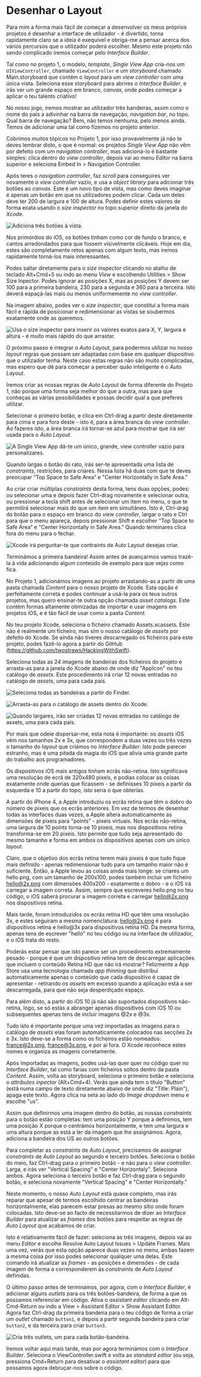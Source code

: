 # Desenhar o Layout

<!-- YOUTUBE: qHPqGWzs17E -->

Para mim a forma mais fácil de começar a desenvolver os meus próprios projetos é desenhar a interface de utilizador - é divertido, torna rapidamente claro se a ideia é exequível e obriga-me a pensar acerca dos vários percursos que o utilizador poderá escolher. Mesmo este projeto não sendo complicado iremos começar pelo *Interface Builder*.

Tal como no projeto 1, o modelo, *template*, *Single View App* cria-nos um `UIViewController`, chamado `ViewController` e um *storyboard* chamado Main.storyboard que contém o *layout* para um *view controller* com uma única vista. Seleciona esse storyboard para abrires o *Interface Builder*, e irás ver um grande espaço em branco, *canvas*, onde podes começar a aplicar o teu talento criativo!

No nosso jogo, iremos mostrar ao utilizador três bandeiras, assim como o nome do país a adivinhar na barra de navegação, *navigation bar*, no topo. Qual barra de navegação? Bem, não temos nenhuma, pelo menos ainda. Temos de adicionar uma tal como fizemos no projeto anterior.

Cobrimos *muitos* tópicos no Projeto 1, por isso provavelmente já não te deves lembrar disto, o que é normal: os projetos *Single View App* não vêm por defeito com um *navigation controller*, mas adicioná-lo é bastante simples: clica dentro do *view controller*, depois vai ao menu *Editor* na barra superior e seleciona Embed In > Navigation Controller.

Após teres o *navigation controller*, faz *scroll* para conseguires ver novamente o *view controller* vazio, e usa a *object library* para adicionar três botões ao *canvas*. Este é um novo tipo de vista, mas como deves imaginar é apenas um botão em que os utilizadores podem clicar. Cada um deles deve ter 200 de largura e 100 de altura. Podes definir estes valores de forma exata usando o *size inspector* no topo superior direito da janela do *Xcode*.

![Adiciona três botões à vista.](2-4.png)

Nos primórdios do iOS, os botões tinham como cor de fundo o branco, e cantos arredondados para que fossem visivelmente clicáveis. Hoje em dia, estes são completamente retos apenas com algum texto, mas iremos rapidamente torná-los mais interessantes.

Podes saltar diretamente para o *size inspector*  clicando no atalho de teclado Alt+Cmd+5 ou indo ao menu *View* e escolhendo Utilities > Show Size Inpector. Podes ignorar as posições X, mas as posições Y devem ser 100 para a primeira bandeira, 230 para a segunda e 360 para a terceira. Isto deverá espaçá-las mais ou menos uniformemente no *view controller*.

Na imagem abaixo, podes ver o *size inspector*, que constitui a forma mais fácil e rápida de posicionar e redimensionar as vistas se soubermos exatamente onde as queremos.

![Usa o *size inspector* para inserir os valores exatos para X, Y, largura e altura - é muito mais rápido do que arrastar.](2-1.png)

O próximo passo é integrar o *Auto Layout*, para podermos utilizar no nosso *layout* regras que possam ser adaptadas com base em qualquer dispositivo que o utilizador tenha. Neste caso estas regras não são muito complicadas, mas espero que dê para começar a perceber quão inteligente é o *Auto Layout*.

Iremos criar as nossas regras de *Auto Layout* de forma diferente do Projeto 1, não porque uma forma seja melhor do que a outra, mas para que conheças as várias possibilidades e possas decidir qual a que preferes utilizar.

Selecionar o primeiro botão, e clica em Ctrl-drag a partir deste diretamente para cima e para fora deste - isto é, para a área branca do *view controller*. Ao fazeres isto, a área branca irá tornar-se azul para mostrar que irá ser usada para o *Auto Layout*.

![A *Single View App* dá-te um único, grande, *view controller* vazio para personalizares.](2-5.png)

Quando largas o botão do rato, irás ser-te apresentada uma lista de *constraints*, restrições, para criares. Nessa lista há duas com que te deves preocupar “Top Space to Safe Area“ e "Center Horizontally in Safe Area.”

Ao criar criar múltiplas *constraints* desta forma, tens duas opções, podes: ou selecionar uma e depois fazer Ctrl-drag novamente e selecionar outra, ou pressionar a tecla shift antes de selecionar um item no menu, o que te permitirá selecionar mais do que um item em simultâneo. Isto é, Ctrl-drag do botão para o espaço em branco do *view controller*, largar o rato e Ctrl para que o menu apareça, depois pressionar Shift e escolher “Top Space to Safe Area“ e "Center Horizontally in Safe Area.” Quando terminares clica fora do menu para o fechar.

![Xcode irá perguntar-te que *contraints* de *Auto Layout* desejas criar.](2-6.png)

Terminámos a primeira bandeira! Assim antes de avançarmos vamos trazê-la à vida adicionando algum conteúdo de exemplo para que vejas como fica.

No Projeto 1, adicionámos imagens ao projeto arrastando-as a partir de uma pasta chamada *Content* para o nosso projeto de Xcode. Esta opção é perfeitamente correta e podes continuar a usá-la para os teus outros projetos, mas quero ensinar-te outra opção chamada *asset catalogs*. Este contém formas altamente otimizadas de importar e usar imagens em projetos iOS, e é tão fácil de usar como a pasta *Content*. 

No teu projeto Xcode, seleciona o ficheiro chamado Assets.xcassets. Este não é realmente um ficheiro, mas sim o nosso catálogo de *assets* por defeito do Xcode. Se ainda não tiveres descarregado os ficheiros para este projeto, podes fazê-lo agora a partir do GitHub (<https://github.com/twostraws/HackingWithSwift>).

Seleciona todas as 24 imagens de bandeiras dos ficheiros do projeto e arrasta-as para a janela do Xcode abaixo de onde diz "AppIcon" no teu catálogo de *assets*. Este procedimento irá criar 12 novas entradas no catálogo de *assets*, uma para cada país.

![Seleciona todas as bandeiras a partir do Finder.](2-7.png)

![Arrasta-as para o catálogo de assets dentro do Xcode.](2-8.png)

![Quando largares, irão ser criadas 12 novas entradas no catálogo de assets, uma para cada país.](2-9.png)

Por mais que odeie dispersar-me, esta nota é importante: os *assets* iOS vêm nos tamanhos 2x e 3x, que correspondem a duas vezes ou três vezes o tamanho do *layout* que criámos no *Interface Builder*. Isto pode parecer estranho, mas é uma pitada da magia do iOS que alivia uma grande parte do trabalho aos programadores.

Os dispositivos iOS mais antigos tinham ecrãs não-retina. Isto significava uma resolução de ecrã de 320x480 pixeis, e podias colocar as coisas exatamente onde querias que ficassem - se definisses 10 pixeis a partir da esquerda e 10 a partir do topo, isto seria o que obterias.

A partir do iPhone 4, a Apple introduziu os ecrãs retina que têm o dobro do número de pixeis que os ecrãs anteriores. Em vez de termos de desenhar todas as interfaces duas vezes, a Apple altera automaticamente as dimensões de pixeis para "points" - pixeis virtuais. Nos ecrãs não-retina, uma largura de 10 *points* torna-se 10 pixeis, mas nos dispositivos retina transforma-se em 20 pixeis. Isto permite que tudo seja apresentado do mesmo tamanho e forma em ambos os dispositivos apenas com um único *layout*.

Claro, que o objetivo dos ecrãs retina terem mais pixeis é que tudo fique mais definido - apenas redimensionar tudo para um tamanho maior não é suficiente. Então, a Apple levou as coisas ainda mais longe: se criares um hello.png, com um tamanho de 200x100, podes também incluir um ficheiro hello@2x.png com dimensões 400x200 - exatamente o dobro - e o iOS irá carregar a imagem correta. Assim, sempre que escreveres hello.png no teu código, o iOS saberá procurar a imagem correta e carregar hello@2x.png nos dispositivos retina.

Mais tarde, foram introduzidos os ecrãs retina HD que têm uma resolução 3x, e estes seguiram a mesma nomenclatura: hello@2x.png é para dispositivos retina e hello@3x para dispositivos retina HD. Da mesma forma, apenas tens de escrever "hello" no teu código ou na interface de utilizador, e o iOS trata do resto.

Poderás estar pensar que isto parece ser um procedimento extremamente pesado - porque é que um dispositivo retina tem de descarregar aplicações que incluem o conteúdo Retina HD que não irá mostrar? Felizmente a App Store usa uma tecnologia chamada *app thinning* que distribui automaticamente apenas o conteúdo que cada dispositivo é capaz de apresentar - retirando os *assets* em excesso quando a aplicação está a ser descarregada, para que não seja desperdiçado espaço.

Para além disto, a partir do iOS 10 já não são suportados dispositivos não-retina, logo, se só estás a abranger apenas dispositivos com iOS 10 ou subsequentes apenas tens de incluir imagens @2x e @3x.

Tudo isto é importante porque uma vez importadas as imagens para o catálogo de *assets* elas foram automaticamente colocados nas secções 2x e 3x. Isto deve-se a forma como os ficheiros estão nomeados: france@2x.png, france@3x.png, e por aí fora. O Xcode reconhece estes nomes e organiza as imagens corretamente.

Após importadas as imagens, podes usá-las quer quer no código quer no *Interface Builder*, tal como farias com ficheiros soltos dentro da pasta *Content*. Assim, volta ao storyboard, seleciona o primeiro botão e seleciona o *attributes inpector* (Alt+Cmd+4). Verás que ainda tem o título "Button" (está numa campo de texto diretamente abaixo de onde diz "Title: Plain"), apaga este texto. Agora clica na seta ao lado do *Image dropdown* menu e escolhe "us".

Assim que definirmos uma imagem dentro do botão, as nossas *constraints* para o botão estão completas: tem uma posição Y porque a definimos, tem uma posição X porque o centrámos horizontalmente, e tem uma largura e uma altura porque as está a ler da imagem que lhe assignámos. Agora, adiciona a bandeira dos US ao outros botões.

Para completar as *constraints* de *Auto Layout*, precisamos de assignar *constraints* de *Auto Layout* ao segundo e terceiro botões. Seleciona o botão do meio, faz Ctrl-drag para o primeiro botão - e não para o *view controller*. Larga, e irás ver "Vertical Spacing" e "Center Horizontaly". Seleciona ambos. Agora seleciona o terceiro botão e faz Ctrl-drag para o segundo botão, e seleciona novamente "Vertical Spacing" e "Center Horizontally."

Neste momento, o nosso *Auto Layout* está quase completo, mas irás reparar que apesar de termos escolhido centrar as bandeiras horizontalmente, elas parecem estar presas ao mesmo sítio onde foram colocadas. Isto deve-se ao facto de necessitarmos de dizer ao *Interface Builder* para atualizar as *frames* dos botões para respeitar as regras de *Auto Layout* que acabámos de criar.

Isto é relativamente fácil de fazer: seleciona as três imagens, depois vai ao menu *Editor* e escolhe Resolve Auto Layout Issues > Update Frames. Mais uma vez, verás que esta opção aparece duas vezes no menu, ambas fazem a mesma coisa por isso podes selecionar qualquer uma delas. Este comando irá atualizar as *frames* - as posições e dimensões - de cada imagem de forma a corresponderem às *constraints* de *Auto Layout* definidas.

O último passo antes de terminamos, por agora, com o *Interface Builder*, é adicionar alguns *outlets* para os três botões-bandeira, de forma a que os possamos referenciar em código. Ativa o *assistant editor* clicando em Alt-Cmd-Return ou indo a View > Assistant Editor > Show Assistant Editor. Agora faz Ctrl-drag da primeira bandeira para o teu código de forma a criar um *outlet* chamado `button1`, e depois a partir segunda bandeira para criar `button2`, e da terceira para criar `button3`. 

![Cria três *outlets*, um para cada botão-bandeira.](2-10.png)

Iremos voltar aqui mais tarde, mas por agora terminámos com o *Interface Builder*. Seleciona o ViewController.swift e volta ao *standard editor* (ou seja, pressiona Cmd+Return para desativar o *assistant editor*) para que possamos agora debruçar-nos sobre o código.
